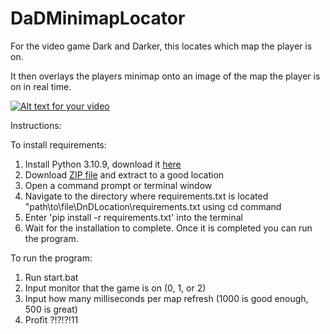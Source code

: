 # DaDMinimapLocator
For the video game Dark and Darker, this locates which map the player is on.

It then overlays the players minimap onto an image of the map the player is on in real time.

[![Alt text for your video](https://img.youtube.com/vi/tINZ1yZQa7I/0.jpg)](https://www.youtube.com/watch?v=tINZ1yZQa7I)



Instructions:

To install requirements:
1. Install Python 3.10.9, download it [here](https://www.python.org/ftp/python/3.10.9/python-3.10.9-amd64.exe)
2. Download [ZIP file](https://github.com/RareMojo/DaDMinimapLocator/archive/refs/heads/master.zip) and extract to a good location
3. Open a command prompt or terminal window
5. Navigate to the directory where requirements.txt is located "path\to\file\DnDLocation\requirements.txt using cd command
6. Enter 'pip install -r requirements.txt' into the terminal
7. Wait for the installation to complete. Once it is completed you can run the program.


To run the program:

1. Run start.bat
2. Input monitor that the game is on (0, 1, or 2)
3. Input how many milliseconds per map refresh (1000 is good enough, 500 is great)
4. Profit ?!?!?!11

